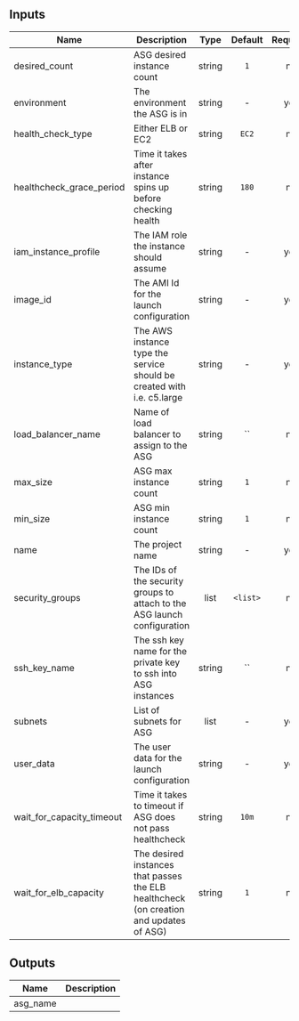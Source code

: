 
## Inputs

| Name | Description | Type | Default | Required |
|------|-------------|:----:|:-----:|:-----:|
| desired_count | ASG desired instance count | string | `1` | no |
| environment | The environment the ASG is in | string | - | yes |
| health_check_type | Either ELB or EC2 | string | `EC2` | no |
| healthcheck_grace_period | Time it takes after instance spins up before checking health | string | `180` | no |
| iam_instance_profile | The IAM role the instance should assume | string | - | yes |
| image_id | The AMI Id for the launch configuration | string | - | yes |
| instance_type | The AWS instance type the service should be created with i.e. c5.large | string | - | yes |
| load_balancer_name | Name of load balancer to assign to the ASG | string | `` | no |
| max_size | ASG max instance count | string | `1` | no |
| min_size | ASG min instance count | string | `1` | no |
| name | The project name | string | - | yes |
| security_groups | The IDs of the security groups to attach to the ASG launch configuration | list | `<list>` | no |
| ssh_key_name | The ssh key name for the private key to ssh into ASG instances | string | `` | no |
| subnets | List of subnets for ASG | list | - | yes |
| user_data | The user data for the launch configuration | string | - | yes |
| wait_for_capacity_timeout | Time it takes to timeout if ASG does not pass healthcheck | string | `10m` | no |
| wait_for_elb_capacity | The desired instances that passes the ELB healthcheck (on creation and updates of ASG) | string | `1` | no |

## Outputs

| Name | Description |
|------|-------------|
| asg_name |  |

